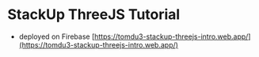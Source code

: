 # StackUp ThreeJS Tutorial

 - deployed on Firebase
 [https://tomdu3-stackup-threejs-intro.web.app/](https://tomdu3-stackup-threejs-intro.web.app/)

 